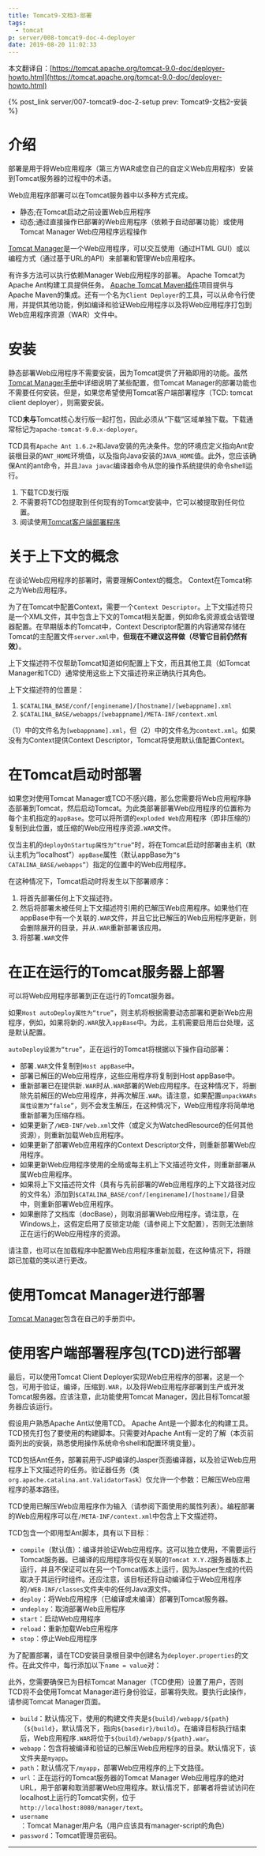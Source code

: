 ```yaml
---
title: Tomcat9-文档3-部署
tags:
  - tomcat
p: server/008-tomcat9-doc-4-deployer
date: 2019-08-20 11:02:33
---
```


本文翻译自：[https://tomcat.apache.org/tomcat-9.0-doc/deployer-howto.html](https://tomcat.apache.org/tomcat-9.0-doc/deployer-howto.html)

{% post_link server/007-tomcat9-doc-2-setup prev: Tomcat9-文档2-安装 %}

# 介绍
部署是用于将Web应用程序（第三方WAR或您自己的自定义Web应用程序）安装到Tomcat服务器的过程中的术语。

Web应用程序部署可以在Tomcat服务器中以多种方式完成。

* 静态;在Tomcat启动之前设置Web应用程序
* 动态;通过直接操作已部署的Web应用程序（依赖于自动部署功能）或使用Tomcat Manager Web应用程序远程操作

[Tomcat Manager](https://tomcat.apache.org/tomcat-9.0-doc/manager-howto.html)是一个Web应用程序，可以交互使用（通过HTML GUI）或以编程方式（通过基于URL的API）来部署和管理Web应用程序。

有许多方法可以执行依赖Manager Web应用程序的部署。 Apache Tomcat为Apache Ant构建工具提供任务。 [Apache Tomcat Maven插件](https://tomcat.apache.org/maven-plugin.html)项目提供与Apache Maven的集成。还有一个名为`Client Deployer`的工具，可以从命令行使用，并提供其他功能，例如编译和验证Web应用程序以及将Web应用程序打包到Web应用程序资源（WAR）文件中。

# 安装
静态部署Web应用程序不需要安装，因为Tomcat提供了开箱即用的功能。虽然[Tomcat Manager手册](https://tomcat.apache.org/tomcat-9.0-doc/manager-howto.html)中详细说明了某些配置，但Tomcat Manager的部署功能也不需要任何安装。但是，如果您希望使用Tomcat客户端部署程序（TCD: tomcat client deployer），则需要安装。

TCD**未与**Tomcat核心发行版一起打包，因此必须从“下载”区域单独下载。下载通常标记为`apache-tomcat-9.0.x-deployer`。

TCD具有`Apache Ant 1.6.2+`和Java安装的先决条件。您的环境应定义指向Ant安装根目录的`ANT_HOME`环境值，以及指向Java安装的`JAVA_HOME`值。此外，您应该确保Ant的ant命令，并且`Java javac`编译器命令从您的操作系统提供的命令shell运行。

1. 下载TCD发行版
2. 不需要将TCD包提取到任何现有的Tomcat安装中，它可以被提取到任何位置。
3. 阅读使用[Tomcat客户端部署程序](#使用客户端部署程序包(TCD)进行部署)

# 关于上下文的概念
在谈论Web应用程序的部署时，需要理解Context的概念。 Context在Tomcat称之为Web应用程序。

为了在Tomcat中配置Context，需要一个`Context Descriptor`。上下文描述符只是一个XML文件，其中包含上下文的Tomcat相关配置，例如命名资源或会话管理器配置。在早期版本的Tomcat中，Context Descriptor配置的内容通常存储在Tomcat的主配置文件`server.xml`中，**但现在不建议这样做（尽管它目前仍然有效）**。

上下文描述符不仅帮助Tomcat知道如何配置上下文，而且其他工具（如Tomcat Manager和TCD）通常使用这些上下文描述符来正确执行其角色。

上下文描述符的位置是：

1. `$CATALINA_BASE/conf/[enginename]/[hostname]/[webappname].xml`
2. `$CATALINA_BASE/webapps/[webappname]/META-INF/context.xml`

（1）中的文件名为`[webappname].xml`，但（2）中的文件名为`context.xml`。如果没有为Context提供Context Descriptor，Tomcat将使用默认值配置Context。

# 在Tomcat启动时部署
如果您对使用Tomcat Manager或TCD不感兴趣，那么您需要将Web应用程序静态部署到Tomcat，然后启动Tomcat。为此类部署部署Web应用程序的位置称为每个主机指定的`appBase`。您可以将所谓的`exploded Web`应用程序（即非压缩的）复制到此位置，或压缩的Web应用程序资源`.WAR`文件。

仅当主机的`deployOnStartup属性为“true”`时，将在Tomcat启动时部署由主机（默认主机为“localhost”）`appBase`属性（默认appBase为`“$ CATALINA_BASE/webapps”`）指定的位置中的Web应用程序。

在这种情况下，Tomcat启动时将发生以下部署顺序：

1. 将首先部署任何上下文描述符。
2. 然后将部署未被任何上下文描述符引用的已解压Web应用程序。如果他们在appBase中有一个关联的`.WAR`文件，并且它比已解压的Web应用程序更新，则会删除展开的目录，并从`.WAR`重新部署该应用。
3. 将部署`.WAR`文件

# 在正在运行的Tomcat服务器上部署
可以将Web应用程序部署到正在运行的Tomcat服务器。

如果`Host autoDeploy属性为“true”`，则主机将根据需要动态部署和更新Web应用程序，例如，如果将新的`.WAR`放入`appBase`中。为此，主机需要启用后台处理，这是默认配置。

`autoDeploy设置为“true”`，正在运行的Tomcat将根据以下操作自动部署：

* 部署`.WAR`文件复制到`Host appBase`中。
* 部署已解压的Web应用程序，这些应用程序将复制到Host appBase中。
* 重新部署已在提供新`.WAR`时从`.WAR`部署的Web应用程序。在这种情况下，将删除先前解压的Web应用程序，并再次解压`.WAR`。请注意，如果配置`unpackWARs属性设置为“false”`，则不会发生解压，在这种情况下，Web应用程序将简单地重新部署为压缩存档。
* 如果更新了`/WEB-INF/web.xml`文件（或定义为WatchedResource的任何其他资源），则重新加载Web应用程序。
* 如果更新了部署Web应用程序的Context Descriptor文件，则重新部署Web应用程序。
* 如果更新Web应用程序使用的全局或每主机上下文描述符文件，则重新部署从属Web应用程序。
* 如果将上下文描述符文件（具有与先前部署的Web应用程序的上下文路径对应的文件名）添加到`$CATALINA_BASE/conf/[enginename]/[hostname]/`目录中，则重新部署Web应用程序。
* 如果删除了文档库（docBase），则取消部署Web应用程序。请注意，在Windows上，这假定启用了反锁定功能（请参阅上下文配置），否则无法删除正在运行的Web应用程序的资源。

请注意，也可以在加载程序中配置Web应用程序重新加载，在这种情况下，将跟踪已加载的类以进行更改。

# 使用Tomcat Manager进行部署
[Tomcat Manager]()包含在自己的手册页中。

# 使用客户端部署程序包(TCD)进行部署
最后，可以使用Tomcat Client Deployer实现Web应用程序的部署。这是一个包，可用于验证，编译，压缩到`.WAR`，以及将Web应用程序部署到生产或开发Tomcat服务器。应该注意，此功能使用Tomcat Manager，因此目标Tomcat服务器应该运行。

假设用户熟悉Apache Ant以使用TCD。 Apache Ant是一个脚本化的构建工具。 TCD预先打包了要使用的构建脚本。只需要对Apache Ant有一定的了解（本页前面列出的安装，熟悉使用操作系统命令shell和配置环境变量）。

TCD包括Ant任务，部署前用于JSP编译的Jasper页面编译器，以及验证Web应用程序上下文描述符的任务。验证器任务（类`org.apache.catalina.ant.ValidatorTask`）仅允许一个参数：已解压Web应用程序的基本路径。

TCD使用已解压Web应用程序作为输入（请参阅下面使用的属性列表）。编程部署的Web应用程序可以在`/META-INF/context.xml`中包含上下文描述符。

TCD包含一个即用型Ant脚本，具有以下目标：
* `compile`（默认值）：编译并验证Web应用程序。这可以独立使用，不需要运行Tomcat服务器。已编译的应用程序将仅在关联的`Tomcat X.Y.Z`服务器版本上运行，并且不保证可以在另一个Tomcat版本上运行，因为Jasper生成的代码取决于其运行时组件。还应注意，该目标还将自动编译位于Web应用程序的`/WEB-INF/classes`文件夹中的任何Java源文件。
* `deploy`：将Web应用程序（已编译或未编译）部署到Tomcat服务器。
* `undeploy`：取消部署Web应用程序
* `start`：启动Web应用程序
* `reload`：重新加载Web应用程序
* `stop`：停止Web应用程序

为了配置部署，请在TCD安装目录根目录中创建名为`deployer.properties`的文件。在此文件中，每行添加以下`name = value`对：

此外，您需要确保已为目标Tomcat Manager（TCD使用）设置了用户，否则TCD将不会使用Tomcat Manager进行身份验证，部署将失败。要执行此操作，请参阅Tomcat Manager页面。

* `build`：默认情况下，使用的构建文件夹是`${build}/webapp/${path}`（`${build}`，默认情况下，指向`${basedir}/build`）。在编译目标执行结束后，Web应用程序`.WAR`将位于`${build}/webapp/${path}.war`。
* `webapp`：包含将被编译和验证的已解压Web应用程序的目录。默认情况下，该文件夹是`myapp`。
* `path`：默认情况下`/myapp`，部署Web应用程序的上下文路径。
* `url`：正在运行的Tomcat服务器的Tomcat Manager Web应用程序的绝对URL，用于部署和取消部署Web应用程序。默认情况下，部署者将尝试访问在localhost上运行的Tomcat实例，位于`http://localhost:8080/manager/text`。
* `username`：Tomcat Manager用户名（用户应该具有manager-script的角色）
* `password`：Tomcat管理员密码。

<hr>

